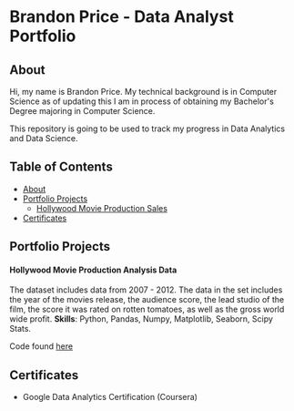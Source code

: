 # Brandon Price - Data Analyst Portfolio

## About

Hi, my name is Brandon Price. My technical background is in Computer Science as of updating this I am in process of obtaining my Bachelor's Degree majoring in Computer Science.

This repository is going to be used to track my progress in Data Analytics and Data Science.

## Table of Contents
* [About](#about)
* [Portfolio Projects](#portfolio-projects)
  * [Hollywood Movie Production Sales](#hollywood-movie-production-analysis-data)
* [Certificates](#certificates)

## Portfolio Projects

#### **Hollywood Movie Production Analysis Data**

The dataset includes data from 2007 - 2012. The data in the set includes the year of the movies release, the audience score, the lead studio of the film, the score it was rated on rotten tomatoes, as well as the gross world wide profit.
**Skills**: Python, Pandas, Numpy, Matplotlib, Seaborn, Scipy Stats.

Code found [here](https://github.com/Brandon-Price/Data-Analyst-Portfolio/blob/main/Data%20Projects/Hollywood_Movie_Sales.ipynb)
## Certificates

* Google Data Analytics Certification (Coursera)
